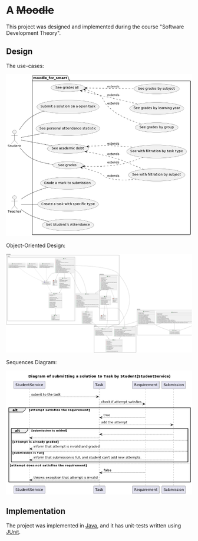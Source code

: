 # A ~~Moodle~~

This project was designed and implemented during the course
"Software Development Theory".

## Design

The use-cases:

![use-case](docs/images/usecases.png)

Object-Oriented Design:

![classes](docs/images/classes.png)

Sequences Diagram:

![sequences](docs/images/seqs.png)

## Implementation

The project was implemented in [Java](https://www.java.com/en/),
and it has unit-tests written using [JUnit](https://junit.org/junit5/).